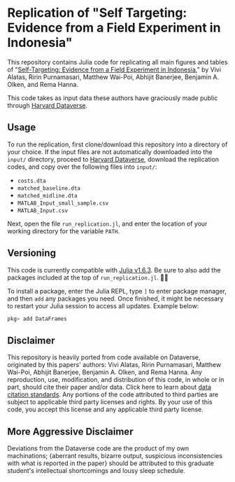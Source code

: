 # Replication of "Self Targeting: Evidence from a Field Experiment in Indonesia"

This repository contains Julia code for replicating all main figures and tables of  "[Self-Targeting: Evidence from a Field Experiment in Indonesia](https://www.journals.uchicago.edu/doi/10.1086/685299)," by Vivi Alatas, Ririn Purnamasari, Matthew Wai-Poi, Abhijit Banerjee, Benjamin A. Olken, and Rema Hanna.

This code takes as input data these authors have graciously made public through [Harvard Dataverse](https://doi.org/10.7910/DVN/6ZUIUC).

## Usage

To run the replication, first clone/download this repository into a directory of your choice. If the input files are not automatically downloaded into the `input/` directory, proceed to [Harvard Dataverse](https://doi.org/10.7910/DVN/6ZUIUC), download the replication codes, and copy over the following files into `input/`:
- `costs.dta`
- `matched_baseline.dta`
- `matched_midline.dta`
- `MATLAB_Input_small_sample.csv`
- `MATLAB_Input.csv`

Next, open the file `run_replication.jl`, and enter the location of your working directory for the variable `PATH`.

## Versioning

This code is currently compatible with [Julia v1.6.3](https://julialang.org/downloads/#long_term_support_release). Be sure to also add the packages included at the top of `run_replication.jl`. :ok_woman:

To install a package, enter the Julia REPL, type `]` to enter package manager, and then `add` any packages you need. Once finished, it might be necessary to restart your Julia session to access all updates. Example below:

```julia
pkg> add DataFrames
```

## Disclaimer

This repository is heavily ported from code available on Dataverse, originated by this papers' authors: Vivi Alatas, Ririn Purnamasari, Matthew Wai-Poi, Abhijit Banerjee, Benjamin A. Olken, and Rema Hanna. Any reproduction, use, modification, and distribution of this code, in whole or in part, should cite their paper and/or data. Click here to learn about [data citation standards](https://dataverse.org/best-practices/data-citation). Any portions of the code attributed to third parties are subject to applicable third party licenses and rights. By your use of this code, you accept this license and any applicable third party license.

## More Aggressive Disclaimer

Deviations from the Dataverse code are the product of my own machinations; {aberrant results, bizarre output, suspicious inconsistencies with what is reported in the paper} should be attributed to this graduate student's intellectual shortcomings and lousy sleep schedule.
